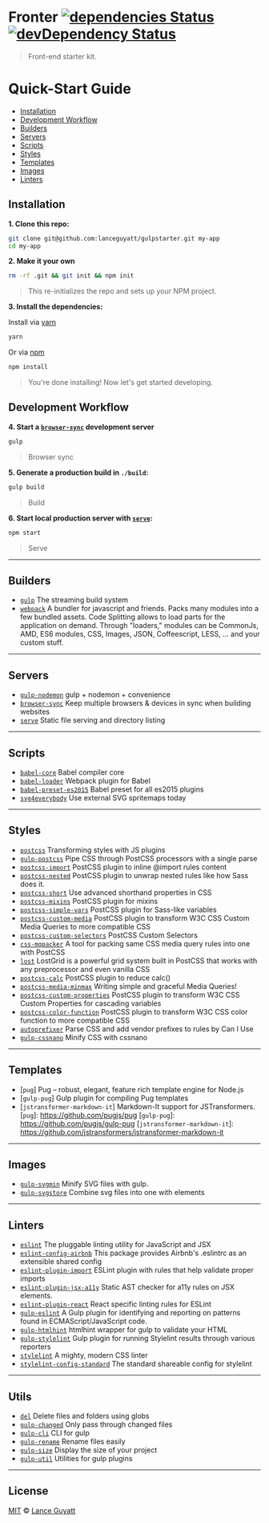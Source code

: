 # Fronter [![dependencies Status](https://david-dm.org/lanceguyatt/fronter/status.svg)](https://david-dm.org/lanceguyatt/fronter) [![devDependency Status](https://david-dm.org/lanceguyatt/fronter/dev-status.svg?style=flat-square)](https://david-dm.org/lanceguyatt/fronter#info=devDependencies)

> Front-end starter kit.

# Quick-Start Guide

- [Installation](#installation)
- [Development Workflow](#development-workflow)
- [Builders](#builders)
- [Servers](#servers)
- [Scripts](#scripts)
- [Styles](#styles)
- [Templates](#templates)
- [Images](#images)
- [Linters](#linters)

## Installation

**1. Clone this repo:**

```sh
git clone git@github.com:lanceguyatt/gulpstarter.git my-app
cd my-app
```

**2. Make it your own**

```sh
rm -rf .git && git init && npm init
```
> This re-initializes the repo and sets up your NPM project.

**3. Install the dependencies:**

Install via [yarn]

```sh
yarn
```
Or via [npm]

```sh
npm install
```
> You're done installing! Now let's get started developing.

## Development Workflow

**4. Start a [`browser-sync`] development server**

```sh
gulp
```
> Browser sync

**5. Generate a production build in `./build`:**

```sh
gulp build
```
> Build

**6. Start local production server with [`serve`]:**

```sh
npm start
```
> Serve

---

## Builders

* [`gulp`] The streaming build system
* [`webpack`] A bundler for javascript and friends. Packs many modules into a few bundled assets. Code Splitting allows to load parts for the application on demand. Through "loaders," modules can be CommonJs, AMD, ES6 modules, CSS, Images, JSON, Coffeescript, LESS, ... and your custom stuff.

[`gulp`]: https://github.com/gulpjs/gulp/tree/4.0
[`webpack`]: https://github.com/webpack/webpack

---

## Servers

* [`gulp-nodemon`] gulp + nodemon + convenience
* [`browser-sync`] Keep multiple browsers & devices in sync when building websites
* [`serve`] Static file serving and directory listing

[`gulp-nodemon`]: https://github.com/JacksonGariety/gulp-nodemon
[`browser-sync`]: https://github.com/BrowserSync/browser-sync
[`serve`]: https://github.com/zeit/serve

---

## Scripts

* [`babel-core`] Babel compiler core
* [`babel-loader`] Webpack plugin for Babel
* [`babel-preset-es2015`] Babel preset for all es2015 plugins
* [`svg4everybody`] Use external SVG spritemaps today

[`babel-core`]: https://github.com/babel/babel/tree/master/packages/babel-core
[`babel-loader`]: https://github.com/babel/babel-loader
[`babel-preset-es2015`]: https://github.com/babel/babel/tree/master/packages/babel-preset-es2015
[`svg4everybody`]: https://github.com/jonathantneal/svg4everybody

---

## Styles

* [`postcss`] Transforming styles with JS plugins
* [`gulp-postcss`] Pipe CSS through PostCSS processors with a single parse
* [`postcss-import`] PostCSS plugin to inline @import rules content
* [`postcss-nested`] PostCSS plugin to unwrap nested rules like how Sass does it.
* [`postcss-short`] Use advanced shorthand properties in CSS
* [`postcss-mixins`] PostCSS plugin for mixins
* [`postcss-simple-vars`] PostCSS plugin for Sass-like variables
* [`postcss-custom-media`] PostCSS plugin to transform W3C CSS Custom Media Queries to more compatible CSS
* [`postcss-custom-selectors`] PostCSS Custom Selectors
* [`css-mqpacker`] A tool for packing same CSS media query rules into one with PostCSS
* [`lost`] LostGrid is a powerful grid system built in PostCSS that works with any preprocessor and even vanilla CSS
* [`postcss-calc`] PostCSS plugin to reduce calc()
* [`postcss-media-minmax`] Writing simple and graceful Media Queries!
* [`postcss-custom-properties`] PostCSS plugin to transform W3C CSS Custom Properties for cascading variables
* [`postcss-color-function`] PostCSS plugin to transform W3C CSS color function to more compatible CSS
* [`autoprefixer`] Parse CSS and add vendor prefixes to rules by Can I Use
* [`gulp-cssnano`] Minify CSS with cssnano

[`autoprefixer`]: https://github.com/postcss/autoprefixer
[`css-mqpacker`]: https://github.com/hail2u/node-css-mqpacker
[`postcss`]: https://github.com/postcss/postcss
[`gulp-cssnano`]: https://github.com/ben-eb/gulp-cssnano
[`gulp-postcss`]: https://github.com/postcss/gulp-postcss
[`lost`]: https://github.com/peterramsing/lost
[`postcss-calc`]: https://github.com/postcss/postcss-calc
[`postcss-color-function`]: https://github.com/postcss/postcss-color-function
[`postcss-custom-media`]: https://github.com/postcss/postcss-custom-media
[`postcss-custom-properties`]: https://github.com/postcss/postcss-custom-properties
[`postcss-custom-selectors`]: https://github.com/postcss/postcss-custom-selectors
[`postcss-import`]: https://github.com/postcss/postcss-import
[`postcss-media-minmax`]: https://github.com/postcss/postcss-media-minmax
[`postcss-mixins`]: https://github.com/postcss/postcss-mixins
[`postcss-nested`]: https://github.com/postcss/postcss-nested
[`postcss-short`]: https://github.com/jonathantneal/postcss-short
[`postcss-simple-vars`]: https://github.com/postcss/postcss-simple-vars

---

## Templates

* [`pug`] Pug – robust, elegant, feature rich template engine for Node.js
* [`gulp-pug`] Gulp plugin for compiling Pug templates
* [`jstransformer-markdown-it`] Markdown-It support for JSTransformers.
[`pug`]: https://github.com/pugjs/pug
[`gulp-pug`]: https://github.com/pugjs/gulp-pug
[`jstransformer-markdown-it`]: https://github.com/jstransformers/jstransformer-markdown-it

---

## Images

* [`gulp-svgmin`] Minify SVG files with gulp.
* [`gulp-svgstore`] Combine svg files into one with <symbol> elements

[`gulp-svgmin`]: https://github.com/ben-eb/gulp-svgmin
[`gulp-svgstore`]: https://github.com/w0rm/gulp-svgstore

---

## Linters

* [`eslint`] The pluggable linting utility for JavaScript and JSX
* [`eslint-config-airbnb`] This package provides Airbnb's .eslintrc as an extensible shared config
* [`eslint-plugin-import`] ESLint plugin with rules that help validate proper imports
* [`eslint-plugin-jsx-a11y`] Static AST checker for a11y rules on JSX elements.
* [`eslint-plugin-react`] React specific linting rules for ESLint
* [`gulp-eslint`] A Gulp plugin for identifying and reporting on patterns found in ECMAScript/JavaScript code.
* [`gulp-htmlhint`] htmlhint wrapper for gulp to validate your HTML
* [`gulp-stylelint`] Gulp plugin for running Stylelint results through various reporters
* [`stylelint`] A mighty, modern CSS linter
* [`stylelint-config-standard`] The standard shareable config for stylelint

[`eslint`]: http://eslint.org/
[`eslint-config-airbnb`]: https://www.npmjs.com/package/eslint-config-airbnb
[`eslint-plugin-import`]: https://github.com/benmosher/eslint-plugin-import
[`eslint-plugin-jsx-a11y`]: https://github.com/evcohen/eslint-plugin-jsx-a11y
[`eslint-plugin-react`]: https://github.com/yannickcr/eslint-plugin-react
[`gulp-eslint`]: https://github.com/adametry/gulp-eslint
[`gulp-htmlhint`]: https://github.com/bezoerb/gulp-htmlhint
[`gulp-stylelint`]: https://github.com/olegskl/gulp-stylelint
[`stylelint`]: https://github.com/stylelint/stylelint
[`stylelint-config-standard`]: https://github.com/stylelint/stylelint-config-standard

---

## Utils

* [`del`] Delete files and folders using globs
* [`gulp-changed`] Only pass through changed files
* [`gulp-cli`] CLI for gulp
* [`gulp-rename`] Rename files easily
* [`gulp-size`] Display the size of your project
* [`gulp-util`] Utilities for gulp plugins

[`del`]: https://github.com/sindresorhus/del
[`gulp-changed`]: https://github.com/sindresorhus/gulp-changed
[`gulp-cli`]: https://github.com/gulpjs/gulp-cli
[`gulp-rename`]: https://github.com/hparra/gulp-rename
[`gulp-size`]: https://github.com/sindresorhus/gulp-size
[`gulp-util`]: https://github.com/gulpjs/gulp-util

---

## License

[MIT](./LICENSE) &copy; [Lance Guyatt](http://lanceguyatt.com)

[npm]: https://www.npmjs.com/
[yarn]: https://www.npmjs.com/package/yarn
